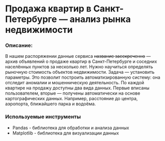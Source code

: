 # Продажа квартир в Санкт-Петербурге — анализ рынка недвижимости
### Описание:
В нашем распоряжении данные сервиса ~~название засекреченно~~ — архив объявлений о продаже квартир в Санкт-Петербурге и соседних населённых пунктов за несколько лет. Нужно научиться определять рыночную стоимость объектов недвижимости. Задача — установить параметры. Это позволит построить автоматизированную систему: она отследит аномалии и мошенническую деятельность. По каждой квартире на продажу доступны два вида данных. Первые вписаны пользователем, вторые — получены автоматически на основе картографических данных. Например, расстояние до центра, аэропорта, ближайшего парка и водоёма.
### Используемые инструменты
* Pandas - библиотека для обработки и анализа данных
* Matplotlib - библиотека для визуализации данных 
